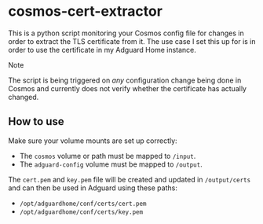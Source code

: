 # cosmos-cert-extractor
This is a python script monitoring your Cosmos config file for changes in order to extract the TLS certificate from it. The use case I set this up for is in order to use the certificate in my Adguard Home instance.
> [!NOTE]
> The script is being triggered on *any* configuration change being done in Cosmos and currently does not verify whether the certificate has actually changed.

## How to use
Make sure your volume mounts are set up correctly:
* The `cosmos` volume or path must be mapped to `/input`.
* The `adguard-config` volume must be mapped to `/output`.

The `cert.pem` and `key.pem` file will be created and updated in `/output/certs` and can then be used in Adguard using these paths:
* `/opt/adguardhome/conf/certs/cert.pem`
* `/opt/adguardhome/conf/certs/key.pem`
